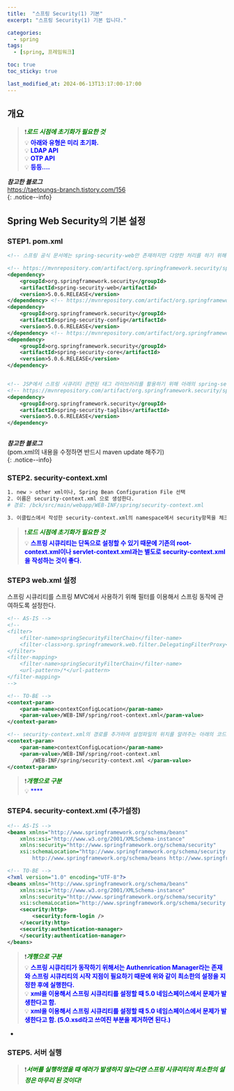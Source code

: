 ```yaml
---
title:  "스프링 Security(1) 기본"
excerpt: "스프링 Security(1) 기본 입니다."

categories:
  - spring
tags:
  - [spring, 프레임워크]

toc: true
toc_sticky: true

last_modified_at: 2024-06-13T13:17:00-17:00
---
```


## 개요
> ❗<span style='color:green'>***로드 시점에 초기화가 필요한 것***</span>  
> 💡 <span style='color:blue'>**아래와 유형은 미리 초기화.**</span>  
> 💡 <span style='color:blue'>**LDAP API**</span>  
> 💡 <span style='color:blue'>**OTP API**</span>  
> 💡 <span style='color:blue'>**등등....**</span>  

  
***참고한 블로그***  
https://taetoungs-branch.tistory.com/156  
{: .notice--info}

  

## Spring Web Security의 기본 설정
### STEP1. pom.xml
```xml
<!-- 스프링 공식 문서에는 spring-security-web만 존재하지만 다양한 처리를 하기 위해 아래와 같이 web,config,core도 pom.xml에 추가하도록 한다. (3개는 모두 동일한 버전일 것) -->

<!-- https://mvnrepository.com/artifact/org.springframework.security/spring-security-web -->
<dependency>
	<groupId>org.springframework.security</groupId>
	<artifactId>spring-security-web</artifactId>
	<version>5.0.6.RELEASE</version>
</dependency> <!-- https://mvnrepository.com/artifact/org.springframework.security/spring-security-config -->
<dependency>
	<groupId>org.springframework.security</groupId>
	<artifactId>spring-security-config</artifactId>
	<version>5.0.6.RELEASE</version>
</dependency> <!-- https://mvnrepository.com/artifact/org.springframework.security/spring-security-core -->
<dependency>
	<groupId>org.springframework.security</groupId>
	<artifactId>spring-security-core</artifactId>
	<version>5.0.6.RELEASE</version>
</dependency>


<!-- JSP에서 스프링 시큐리티 관련된 태그 라이브러리를 활용하기 위해 아래의 spring-security-taglibs도 추가한다. -->
<!-- https://mvnrepository.com/artifact/org.springframework.security/spring-security-taglibs -->
<dependency>
	<groupId>org.springframework.security</groupId>
	<artifactId>spring-security-taglibs</artifactId>
	<version>5.0.6.RELEASE</version>
</dependency>



```

***참고한 블로그***  
(pom.xml의 내용을 수정하면 반드시 maven update 해주기)  
{: .notice--info}



### STEP2. security-context.xml

```bash
1. new > other xml이나, Spring Bean Configuration File 선택
2. 이름은 security-context.xml 으로 생성한다.
# 경로: /bck/src/main/webapp/WEB-INF/spring/security-context.xml

3. 이클립스에서 작성한 security-context.xml의 namespace에서 security항목을 체크한다.

```


> ❗<span style='color:green'>***로드 시점에 초기화가 필요한 것***</span>  
> 💡 <span style='color:blue'>**스프링 시큐리티는 단독으로 설정할 수 있기 때문에 기존의 root-context.xml이나 servlet-context.xml과는 별도로 security-context.xml을 작성하는 것이 좋다.**</span>  



### STEP3 web.xml 설정
스프링 시큐리티를 스프링 MVC에서 사용하기 위해 필터를 이용해서 스프링 동작에 관여하도록 설정한다.

```xml
<!-- AS-IS -->
<!--
<filter>
	<filter-name>springSecurityFilterChain</filter-name>
	<filter-class>org.springframework.web.filter.DelegatingFilterProxy</filter-class>
</filter>
<filter-mapping>
	<filter-name>springSecurityFilterChain</filter-name>
	<url-pattern>/*</url-pattern>
</filter-mapping>
-->

<!-- TO-BE -->
<context-param>
	<param-name>contextConfigLocation</param-name>
	<param-value>/WEB-INF/spring/root-context.xml</param-value>
</context-param>

<!-- security-context.xml의 경로를 추가하여 설정파일의 위치를 알려주는 아래의 코드로  변경해준다. -->
<context-param>
	<param-name>contextConfigLocation</param-name>
	<param-value>/WEB-INF/spring/root-context.xml
		/WEB-INF/spring/security-context.xml </param-value>
</context-param>

```

> ❗<span style='color:green'>***개행으로 구분***</span>  
> 💡 <span style='color:blue'>****</span>  


### STEP4. security-context.xml (추가설정)

```xml
<!-- AS-IS -->
<beans xmlns="http://www.springframework.org/schema/beans"
	xmlns:xsi="http://www.w3.org/2001/XMLSchema-instance"
	xmlns:security="http://www.springframework.org/schema/security"
	xsi:schemaLocation="http://www.springframework.org/schema/security http://www.springframework.org/schema/security/spring-security-5.0.xsd
		http://www.springframework.org/schema/beans http://www.springframework.org/schema/beans/spring-beans.xsd">
```


```xml
<!-- TO-BE -->
<?xml version="1.0" encoding="UTF-8"?>
<beans xmlns="http://www.springframework.org/schema/beans"
	xmlns:xsi="http://www.w3.org/2001/XMLSchema-instance"
	xmlns:security="http://www.springframework.org/schema/security"
	xsi:schemaLocation="http://www.springframework.org/schema/security http://www.springframework.org/schema/security/spring-security.xsd http://www.springframework.org/schema/beans http://www.springframework.org/schema/beans/spring-beans.xsd">
	<security:http>
		<security:form-login />
	</security:http>
	<security:authentication-manager>
	</security:authentication-manager>
</beans>

```

> ❗<span style='color:green'>***개행으로 구분***</span>  
> 💡 <span style='color:blue'>**스프링 시큐리티가 동작하기 위해서는 Authenrication Manager라는 존재와 스프링 시큐리티의 시작 지점이 필요하기 때문에 위와 같이 최소한의 설정을 지정한 후에 실행한다.**</span>  
> 💡 <span style='color:blue'>**xml을 이용해서 스프링 시큐리티를 설정할 때 5.0 네임스페이스에서 문제가 발생한다고 함.**</span>  
> 💡 <span style='color:blue'>**xml을 이용해서 스프링 시큐리티를 설정할 때 5.0 네임스페이스에서 문제가 발생한다고 함. (5.0.xsd라고 쓰여진 부분을 제거하면 된다.)**</span>  

-





### STEP5. 서버 실행
> ❗<span style='color:green'>***서버를 실행하였을 때 에러가 발생하지 않는다면 스프링 시큐리티의 최소한의 설정은 마무리 된 것이다!***</span>  

